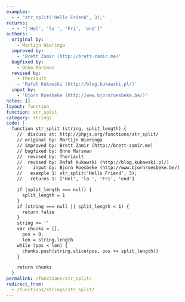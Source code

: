 ```yaml
---
examples:
  - - "str_split('Hello Friend', 3);"
returns:
  - - "['Hel', 'lo ', 'Fri', 'end']"
authors:
  original by:
    - Martijn Wieringa
  improved by:
    - 'Brett Zamir (http://brett-zamir.me)'
  bugfixed by:
    - Onno Marsman
  revised by:
    - Theriault
    - 'Rafał Kukawski (http://blog.kukawski.pl/)'
  input by:
    - 'Bjorn Roesbeke (http://www.bjornroesbeke.be/)'
notes: []
layout: function
function: str_split
category: strings
code: |
  function str_split (string, split_length) {
    //  discuss at: http://phpjs.org/functions/str_split/
    // original by: Martijn Wieringa
    // improved by: Brett Zamir (http://brett-zamir.me)
    // bugfixed by: Onno Marsman
    //  revised by: Theriault
    //  revised by: Rafał Kukawski (http://blog.kukawski.pl/)
    //    input by: Bjorn Roesbeke (http://www.bjornroesbeke.be/)
    //   example 1: str_split('Hello Friend', 3);
    //   returns 1: ['Hel', 'lo ', 'Fri', 'end']

    if (split_length === null) {
      split_length = 1
    }
    if (string === null || split_length < 1) {
      return false
    }
    string += ''
    var chunks = [],
      pos = 0,
      len = string.length
    while (pos < len) {
      chunks.push(string.slice(pos, pos += split_length))
    }

    return chunks
  }
permalink: /functions/str_split/
redirect_from:
  - /functions/strings/str_split/
---
```


<!-- WARNING! This file is auto generated by `npm run web:inject`, do not edit by hand -->

